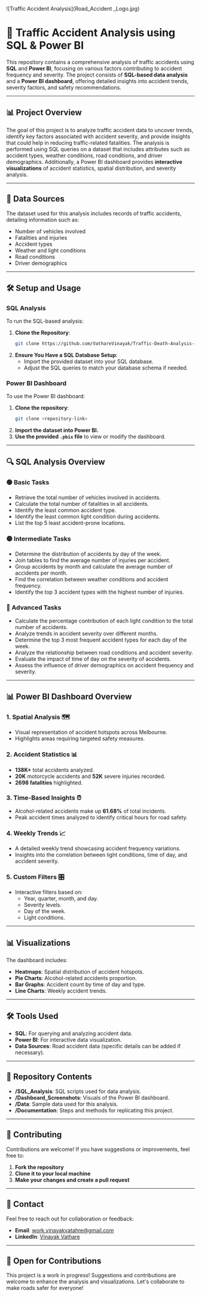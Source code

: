![Traffic Accident Analysis](Road_Accident _Logo.jpg)

# 🚦 Traffic Accident Analysis using SQL & Power BI

This repository contains a comprehensive analysis of traffic accidents using **SQL** and **Power BI**, focusing on various factors contributing to accident frequency and severity. The project consists of **SQL-based data analysis** and a **Power BI dashboard**, offering detailed insights into accident trends, severity factors, and safety recommendations.

---

## 📊 Project Overview

The goal of this project is to analyze traffic accident data to uncover trends, identify key factors associated with accident severity, and provide insights that could help in reducing traffic-related fatalities. The analysis is performed using SQL queries on a dataset that includes attributes such as accident types, weather conditions, road conditions, and driver demographics. Additionally, a Power BI dashboard provides **interactive visualizations** of accident statistics, spatial distribution, and severity analysis.

---

## 📁 Data Sources

The dataset used for this analysis includes records of traffic accidents, detailing information such as:
- Number of vehicles involved
- Fatalities and injuries
- Accident types
- Weather and light conditions
- Road conditions
- Driver demographics

---

## 🛠️ Setup and Usage

### SQL Analysis

To run the SQL-based analysis:
1. **Clone the Repository**:
   ```bash
   git clone https://github.com/VathareVinayak/Traffic-Death-Analysis-SQL.git
   ```
2. **Ensure You Have a SQL Database Setup**:
   - Import the provided dataset into your SQL database.
   - Adjust the SQL queries to match your database schema if needed.

### Power BI Dashboard

To use the Power BI dashboard:
1. **Clone the repository**:
   ```bash
   git clone <repository-link>
   ```
2. **Import the dataset into Power BI.**
3. **Use the provided `.pbix` file** to view or modify the dashboard.

---

## 🔍 SQL Analysis Overview

### 🟢 Basic Tasks
- Retrieve the total number of vehicles involved in accidents.
- Calculate the total number of fatalities in all accidents.
- Identify the least common accident type.
- Identify the least common light condition during accidents.
- List the top 5 least accident-prone locations.

### 🟡 Intermediate Tasks
- Determine the distribution of accidents by day of the week.
- Join tables to find the average number of injuries per accident.
- Group accidents by month and calculate the average number of accidents per month.
- Find the correlation between weather conditions and accident frequency.
- Identify the top 3 accident types with the highest number of injuries.

### 🔴 Advanced Tasks
- Calculate the percentage contribution of each light condition to the total number of accidents.
- Analyze trends in accident severity over different months.
- Determine the top 3 most frequent accident types for each day of the week.
- Analyze the relationship between road conditions and accident severity.
- Evaluate the impact of time of day on the severity of accidents.
- Assess the influence of driver demographics on accident frequency and severity.

---

## 📊 Power BI Dashboard Overview

### 1. Spatial Analysis 🗺️
- Visual representation of accident hotspots across Melbourne.
- Highlights areas requiring targeted safety measures.

### 2. Accident Statistics 📊
- **138K+** total accidents analyzed.
- **20K** motorcycle accidents and **52K** severe injuries recorded.
- **2698 fatalities** highlighted.

### 3. Time-Based Insights ⏰
- Alcohol-related accidents make up **61.68%** of total incidents.
- Peak accident times analyzed to identify critical hours for road safety.

### 4. Weekly Trends 📈
- A detailed weekly trend showcasing accident frequency variations.
- Insights into the correlation between light conditions, time of day, and accident severity.

### 5. Custom Filters 🎛️
- Interactive filters based on:
  - Year, quarter, month, and day.
  - Severity levels.
  - Day of the week.
  - Light conditions.

---

## 📊 Visualizations

The dashboard includes:
- **Heatmaps**: Spatial distribution of accident hotspots.
- **Pie Charts**: Alcohol-related accidents proportion.
- **Bar Graphs**: Accident count by time of day and type.
- **Line Charts**: Weekly accident trends.

---

## 🛠️ Tools Used
- **SQL**: For querying and analyzing accident data.
- **Power BI**: For interactive data visualization.
- **Data Sources**: Road accident data (specific details can be added if necessary).

---

## 📂 Repository Contents
- **/SQL_Analysis**: SQL scripts used for data analysis.
- **/Dashboard_Screenshots**: Visuals of the Power BI dashboard.
- **/Data**: Sample data used for this analysis.
- **/Documentation**: Steps and methods for replicating this project.

---

## 🤝 Contributing

Contributions are welcome! If you have suggestions or improvements, feel free to:
1. **Fork the repository**
2. **Clone it to your local machine**
3. **Make your changes and create a pull request**

---

## 📧 Contact

Feel free to reach out for collaboration or feedback:
- **Email**: work.vinayakvatahre@gmail.com
- **LinkedIn**: [Vinayak Vathare](https://www.linkedin.com/in/vinayak-vathare-4bb135279/)

---

## 🌟 Open for Contributions

This project is a work in progress! Suggestions and contributions are welcome to enhance the analysis and visualizations. Let's collaborate to make roads safer for everyone!
